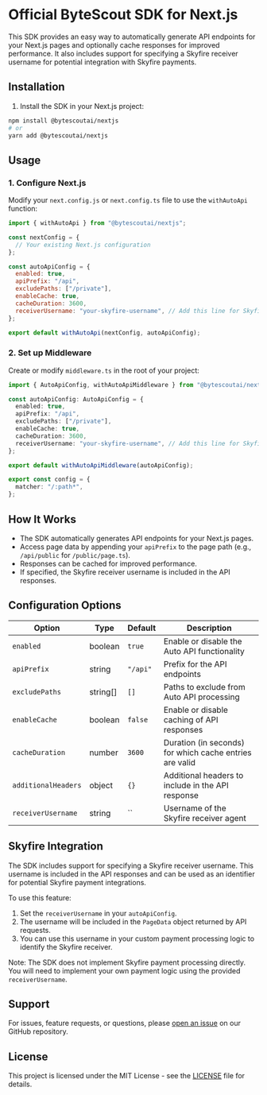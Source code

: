 # Official ByteScout SDK for Next.js

This SDK provides an easy way to automatically generate API endpoints for your Next.js pages and optionally cache responses for improved performance. It also includes support for specifying a Skyfire receiver username for potential integration with Skyfire payments.

## Installation

1. Install the SDK in your Next.js project:

```bash
npm install @bytescoutai/nextjs
# or
yarn add @bytescoutai/nextjs
```

## Usage

### 1. Configure Next.js

Modify your `next.config.js` or `next.config.ts` file to use the `withAutoApi` function:

```javascript
import { withAutoApi } from "@bytescoutai/nextjs";

const nextConfig = {
  // Your existing Next.js configuration
};

const autoApiConfig = {
  enabled: true,
  apiPrefix: "/api",
  excludePaths: ["/private"],
  enableCache: true,
  cacheDuration: 3600,
  receiverUsername: "your-skyfire-username", // Add this line for Skyfire monetization
};

export default withAutoApi(nextConfig, autoApiConfig);
```

### 2. Set up Middleware

Create or modify `middleware.ts` in the root of your project:

```typescript
import { AutoApiConfig, withAutoApiMiddleware } from "@bytescoutai/nextjs";

const autoApiConfig: AutoApiConfig = {
  enabled: true,
  apiPrefix: "/api",
  excludePaths: ["/private"],
  enableCache: true,
  cacheDuration: 3600,
  receiverUsername: "your-skyfire-username", // Add this line for Skyfire monetization
};

export default withAutoApiMiddleware(autoApiConfig);

export const config = {
  matcher: "/:path*",
};
```

## How It Works

- The SDK automatically generates API endpoints for your Next.js pages.
- Access page data by appending your `apiPrefix` to the page path (e.g., `/api/public` for `/public/page.ts`).
- Responses can be cached for improved performance.
- If specified, the Skyfire receiver username is included in the API responses.

## Configuration Options

| Option              | Type     | Default  | Description                                             |
| ------------------- | -------- | -------- | ------------------------------------------------------- |
| `enabled`           | boolean  | `true`   | Enable or disable the Auto API functionality            |
| `apiPrefix`         | string   | `"/api"` | Prefix for the API endpoints                            |
| `excludePaths`      | string[] | `[]`     | Paths to exclude from Auto API processing               |
| `enableCache`       | boolean  | `false`  | Enable or disable caching of API responses              |
| `cacheDuration`     | number   | `3600`   | Duration (in seconds) for which cache entries are valid |
| `additionalHeaders` | object   | `{}`     | Additional headers to include in the API response       |
| `receiverUsername`  | string   | ``       | Username of the Skyfire receiver agent                  |

## Skyfire Integration

The SDK includes support for specifying a Skyfire receiver username. This username is included in the API responses and can be used as an identifier for potential Skyfire payment integrations.

To use this feature:

1. Set the `receiverUsername` in your `autoApiConfig`.
2. The username will be included in the `PageData` object returned by API requests.
3. You can use this username in your custom payment processing logic to identify the Skyfire receiver.

Note: The SDK does not implement Skyfire payment processing directly. You will need to implement your own payment logic using the provided `receiverUsername`.

## Support

For issues, feature requests, or questions, please [open an issue](https://github.com/0xtotaylor/bytescout-nextjs/issues) on our GitHub repository.

## License

This project is licensed under the MIT License - see the [LICENSE](LICENSE) file for details.
